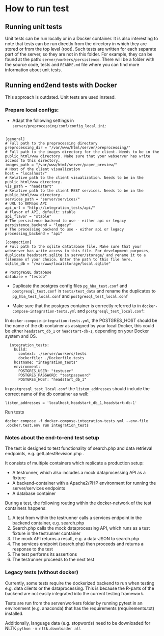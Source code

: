 # How to run test

## Running unit tests

Unit tests can be run locally or in a Docker container. It is also interesting to note that tests can be run directly from the directory in which they are stored or from the top level (root). Such tests are written for each separate part of the server, so they are not in this folder. For example, they can be found at the path: `server/workers/persistence`. There will be a folder with the source code, tests and `README.md` file where you can find more information about unit tests.

## Running end2end tests with Docker

This approach is outdated. Unit tests are used instead.

### Prepare local configs:

- Adapt the following settings in `server/preprocessing/conf/config_local.ini`:

```

[general]
# Full path to the preprocessing directory
preprocessing_dir = "/var/www/html/server/preprocessing/"
# Full path to the images directory for the client. Needs to be in the public_html/www directory. Make sure that your webserver has write access to this directory.
images_path = "/var/www/html/server/paper_preview/"
# Host of the client visualization
host = "localhost/"
# Relative path to the client visualization. Needs to be in the public_html/www directory.
vis_path = "headstart"
# Relative path to the client REST services. Needs to be in the public_html/www directory.
services_path = "server/services/"
# URL to OKMaps API
api_url = "http://integration_tests/api/"
# flavor of API, default: stable
api_flavor = "stable"
# The persistence backend to use - either api or legacy
persistence_backend = "legacy"
# The processing backend to use - either api or legacy
processing_backend = "api"

[connection]
# Full path to the sqlite datatabase file. Make sure that your webserver has write access to this file. For development purposes, duplicate headstart.sqlite in server/storage/ and rename it to a filename of your choice. Enter the path to this file here.
sqlite_db = "/var/www/localstorage/local.sqlite"

# PostgreSQL database
database = "testdb"

```

- Duplicate the postgres config files `pg_hba_test.conf` and `postgresql_test.conf` in `tests/test_data` and rename the duplicates to `pg_hba_test_local.conf` and `postgresql_test_local.conf`

- Make sure that the postgres container is correctly referred to in `docker-compose-integration-tests.yml` and `postgresql_test_local.conf`:

In `docker-compose-integration-tests.yml`, the POSTGRES_HOST should be the name of the db container as assigned by your local Docker, this could be either `headstart_db_1` or `headstart-db-1`, depending on your Docker system and OS.

```
  integration_tests:
    build:
      context: ./server/workers/tests
      dockerfile: ./Dockerfile.tests
    hostname: "integration_tests"
    environment:
      POSTGRES_USER: "testuser"
      POSTGRES_PASSWORD: "testpassword"
      POSTGRES_HOST: "headstart_db_1"
```

In `postgresql_test_local.conf` the `listen_addresses` should include the correct name of the db container as well:

```
listen_addresses = 'localhost,headstart_db_1,headstart-db-1'
```

Run tests

```
docker compose -f docker-compose-integration-tests.yml --env-file .docker.test.env run integration_tests
```

### Notes about the end-to-end test setup

The test is designed to test functionality of search.php and data retrieval endpoints, e.g. getLatestRevision.php .

It consists of multiple containers which replicate a production setup:

- A testrunner, which also includes a mock dataprocessing API as a fixture
- A backend-container with a Apache2/PHP environment for running the server/services endpoints
- A database container

During a test, the following routing within the docker-network of the test containers happens:

1. A test from within the testrunner calls a services endpoint in the backend container, e.g. search.php
1. Search.php calls the mock dataprocessing API, which runs as a test fixture in the testrunner container
1. The mock API returns a result, e.g. a data-JSON to search.php
1. The services endpoint (search.php) then proceeds and returns a response to the test
1. The test performs its assertions
1. The testrunner proceeds to the next test

### Legacy tests (without docker)

Currently, some tests require the dockerized backend to run when testing e.g. data clients or the dataprocessing. This is because the R-parts of the backend are not easily integrated into the current testing framework.

Tests are run from the server/workers folder by running pytest in an environment (e.g. anaconda) that has the requirements (requirements.txt) installed.

Additionally, language data (e.g. stopwords) need to be downloaded for NLTK `python -m nltk.downloader all`

